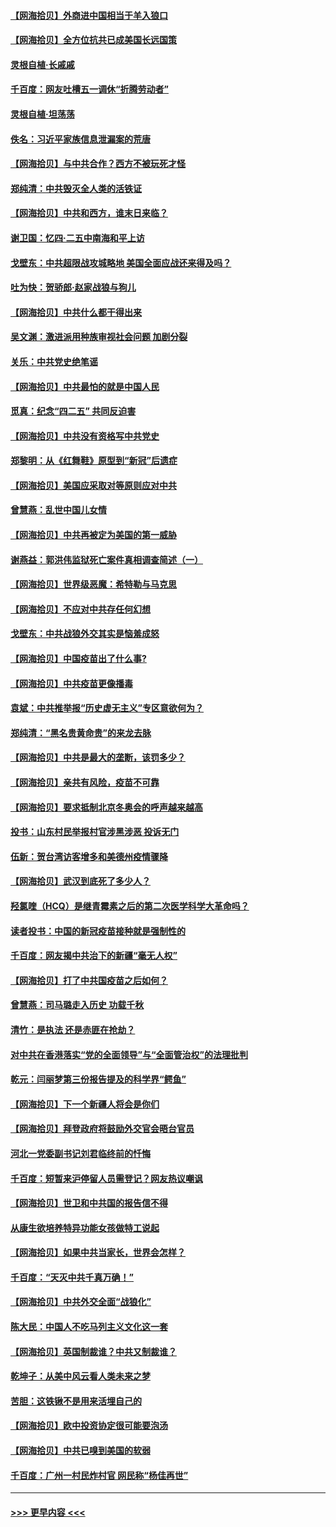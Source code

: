 #### [【网海拾贝】外商进中国相当于羊入狼口](../pages/nsc993/n12908274.md?t=04280802) 
#### [【网海拾贝】全方位抗共已成美国长远国策](../pages/nsc993/n12906878.md?t=04280802) 
#### [灵根自植‧长戚戚](../pages/nsc993/n12905585.md?t=04280802) 
#### [千百度：网友吐槽五一调休“折腾劳动者”](../pages/nsc993/n12905934.md?t=04280802) 
#### [灵根自植‧坦荡荡](../pages/nsc993/n12905562.md?t=04280802) 
#### [佚名：习近平家族信息泄漏案的荒唐](../pages/nsc993/n12904705.md?t=04280802) 
#### [【网海拾贝】与中共合作？西方不被玩死才怪](../pages/nsc993/n12903873.md?t=04280802) 
#### [郑纯清：中共毁灭全人类的活铁证](../pages/nsc993/n12903785.md?t=04280802) 
#### [【网海拾贝】中共和西方，谁末日来临？](../pages/nsc993/n12903482.md?t=04280802) 
#### [谢卫国：忆四‧二五中南海和平上访](../pages/nsc993/n12902192.md?t=04280802) 
#### [戈壁东：中共超限战攻城略地 美国全面应战还来得及吗？](../pages/nsc993/n12902297.md?t=04280802) 
#### [吐为快：贺骄郎‧赵家战狼与狗儿](../pages/nsc993/n12902280.md?t=04280802) 
#### [【网海拾贝】中共什么都干得出来](../pages/nsc993/n12897500.md?t=04280802) 
#### [吴文渊：激进派用种族审视社会问题 加剧分裂](../pages/nsc993/n12893881.md?t=04280802) 
#### [关乐：中共党史绝笔谣](../pages/nsc993/n12897270.md?t=04280802) 
#### [【网海拾贝】中共最怕的就是中国人民](../pages/nsc993/n12894705.md?t=04280802) 
#### [觅真：纪念“四二五” 共同反迫害](../pages/nsc993/n12894553.md?t=04280802) 
#### [【网海拾贝】中共没有资格写中共党史](../pages/nsc993/n12892231.md?t=04280802) 
#### [郑黎明：从《红舞鞋》原型到“新冠”后遗症](../pages/nsc993/n12890469.md?t=04280802) 
#### [【网海拾贝】美国应采取对等原则应对中共](../pages/nsc993/n12889176.md?t=04280802) 
#### [曾慧燕：乱世中国儿女情](../pages/nsc993/n12887931.md?t=04280802) 
#### [【网海拾贝】中共再被定为美国的第一威胁](../pages/nsc993/n12887580.md?t=04280802) 
#### [谢燕益：郭洪伟监狱死亡案件真相调查简述（一）](../pages/nsc993/n12885648.md?t=04280802) 
#### [【网海拾贝】世界级恶魔：希特勒与马克思](../pages/nsc993/n12884062.md?t=04280802) 
#### [【网海拾贝】不应对中共存任何幻想](../pages/nsc993/n12881460.md?t=04280802) 
#### [戈壁东：中共战狼外交其实是恼羞成怒](../pages/nsc993/n12880392.md?t=04280802) 
#### [【网海拾贝】中国疫苗出了什么事?](../pages/nsc993/n12879124.md?t=04280802) 
#### [【网海拾贝】中共疫苗更像播毒](../pages/nsc993/n12876631.md?t=04280802) 
#### [袁斌：中共推举报“历史虚无主义”专区意欲何为？](../pages/nsc993/n12876530.md?t=04280802) 
#### [郑纯清：“黑名贵黄命贵”的来龙去脉](../pages/nsc993/n12875589.md?t=04280802) 
#### [【网海拾贝】中共是最大的垄断，该罚多少？](../pages/nsc993/n12874006.md?t=04280802) 
#### [【网海拾贝】亲共有风险，疫苗不可靠](../pages/nsc993/n12872224.md?t=04280802) 
#### [【网海拾贝】要求抵制北京冬奥会的呼声越来越高](../pages/nsc993/n12868962.md?t=04280802) 
#### [投书：山东村民举报村官涉黑涉恶 投诉无门](../pages/nsc993/n12869726.md?t=04280802) 
#### [伍新：贺台湾访客增多和美德州疫情骤降](../pages/nsc993/n12865651.md?t=04280802) 
#### [【网海拾贝】武汉到底死了多少人？](../pages/nsc993/n12863707.md?t=04280802) 
#### [羟氯喹（HCQ）是继青霉素之后的第二次医学科学大革命吗？](../pages/nsc993/n12638564.md?t=04280802) 
#### [读者投书：中国的新冠疫苗接种就是强制性的](../pages/nsc993/n12859932.md?t=04280802) 
#### [千百度：网友揭中共治下的新疆“毫无人权”](../pages/nsc993/n12858385.md?t=04280802) 
#### [【网海拾贝】打了中共国疫苗之后如何？](../pages/nsc993/n12857866.md?t=04280802) 
#### [曾慧燕：司马璐走入历史 功载千秋](../pages/nsc993/n12856996.md?t=04280802) 
#### [清竹：是执法 还是赤匪在抢劫？](../pages/nsc993/n12856952.md?t=04280802) 
#### [对中共在香港落实“党的全面领导”与“全面管治权”的法理批判](../pages/nsc993/n12856929.md?t=04280802) 
#### [乾元：闫丽梦第三份报告提及的科学界“鳄鱼”](../pages/nsc993/n12855985.md?t=04280802) 
#### [【网海拾贝】下一个新疆人将会是你们](../pages/nsc993/n12855864.md?t=04280802) 
#### [【网海拾贝】拜登政府将鼓励外交官会晤台官员](../pages/nsc993/n12853615.md?t=04280802) 
#### [河北一党委副书记刘君临终前的忏悔](../pages/nsc993/n12849420.md?t=04280802) 
#### [千百度：短暂来沪停留人员需登记？网友热议嘲讽](../pages/nsc993/n12853497.md?t=04280802) 
#### [【网海拾贝】世卫和中共国的报告信不得](../pages/nsc993/n12850902.md?t=04280802) 
#### [从康生欲培养特异功能女孩做特工说起](../pages/nsc993/n12849289.md?t=04280802) 
#### [【网海拾贝】如果中共当家长，世界会怎样？](../pages/nsc993/n12848436.md?t=04280802) 
#### [千百度：“天灭中共千真万确！”](../pages/nsc993/n12845659.md?t=04280802) 
#### [【网海拾贝】中共外交全面“战狼化”](../pages/nsc993/n12845607.md?t=04280802) 
#### [陈大民：中国人不吃马列主义文化这一套](../pages/nsc993/n12842496.md?t=04280802) 
#### [【网海拾贝】英国制裁谁？中共又制裁谁？](../pages/nsc993/n12840909.md?t=04280802) 
#### [乾坤子：从美中风云看人类未来之梦](../pages/nsc993/n12840590.md?t=04280802) 
#### [苦胆：这铁锹不是用来活埋自己的](../pages/nsc993/n12839512.md?t=04280802) 
#### [【网海拾贝】欧中投资协定很可能要泡汤](../pages/nsc993/n12835122.md?t=04280802) 
#### [【网海拾贝】中共已嗅到美国的软弱](../pages/nsc993/n12832411.md?t=04280802) 
#### [千百度：广州一村民炸村官 网民称“杨佳再世”](../pages/nsc993/n12832380.md?t=04280802) 

----
#### [ >>> 更早内容 <<< ](../indexes/nsc993-earlier.md)
